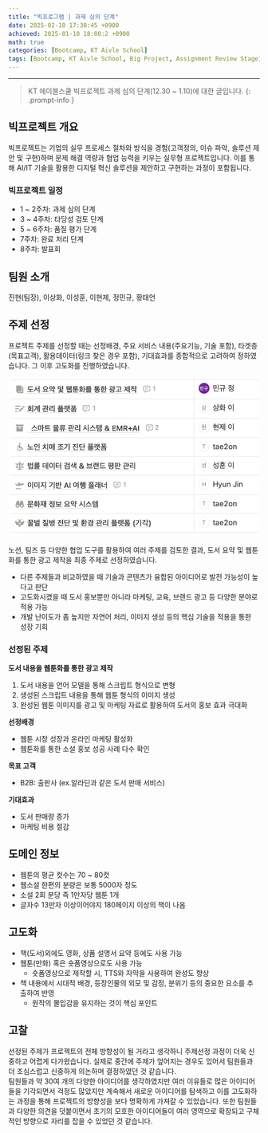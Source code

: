 ```yaml
--- 
title: "빅프로그램 | 과제 심의 단계" 
date: 2025-02-10 17:30:45 +0900
achieved: 2025-01-10 18:00:2 +0900
math: true
categories: [Bootcamp, KT Aivle School]
tags: [Bootcamp, KT Aivle School, Big Project, Assignment Review Stage]
---
```

---------- 	
> KT 에이블스쿨 빅프로젝트 과제 심의 단계(12.30 ~ 1.10)에 대한 글입니다. 
{: .prompt-info } 

## **빅프로젝트 개요**
빅프로젝트는 기업의 실무 프로세스 절차와 방식을 경험(고객정의, 이슈 파악, 솔루션 제안 및 구현)하며 문제 해결 역량과 협업 능력을 키우는 실무형 프로젝트입니다. 이를 통해 AI/IT 기술을 활용한 디지털 혁신 솔루션을 제안하고 구현하는 과정이 포함됩니다. 

### **빅프로젝트 일정**

- 1 ~ 2주차: 과제 심의 단계
- 3 ~ 4주차: 타당성 검토 단계 
- 5 ~ 6주차: 품질 평가 단계
- 7주차: 완료 처리 단계 
- 8주차: 발표회 

## **팀원 소개**
진현(팀장), 이상화, 이성훈, 이현제, 정민규, 황태언

## **주제 선정**
프로젝트 주제를 선정할 때는 선정배경, 주요 서비스 내용(주요기능, 기술 포함), 타겟층(목표고객), 활용데이터(링크 찾은 경우 포함), 기대효과를 종합적으로 고려하여 정하였습니다. 그 이후 고도화를 진행하였습니다. 

![주제 선정](https://raw.githubusercontent.com/tae2on/tae2on.github.io/3f29cfc2ef62db6a17521a72a12ebfb2130fae28/assets/img/%EC%A3%BC%EC%A0%9C%20%EC%84%A0%EC%A0%95.png)

노션, 팀즈 등 다양한 협업 도구를 활용하여 여러 주제를 검토한 결과, 도서 요약 및 웹툰화를 통한 광고 제작을 최종 주제로 선정하였습니다.

- 다른 주제들과 비교하였을 때 기술과 콘텐츠가 융합된 아이디어로 발전 가능성이 높다고 판단
- 고도화시켰을 때 도서 홍보뿐만 아니라 마케팅, 교육, 브랜드 광고 등 다양한 분야로 적용 가능
- 개발 난이도가 좀 높지만 자연어 처리, 이미지 생성 등의 핵심 기술을 적용을 통한 성장 기회 

### **선정된 주제**

**도서 내용을 웹툰화를 통한 광고 제작**

1. 도서 내용을 언어 모델을 통해 스크립트 형식으로 변형
2. 생성된 스크립트 내용을 통해 웹툰 형식의 이미지 생성
3. 완성된 웹툰 이미지를 광고 및 마케팅 자료로 활용하여 도서의 홍보 효과 극대화

**선정배경**
- 웹툰 시장 성장과 온라인 마케팅 활성화
- 웹툰화를 통한 소설 홍보 성공 사례 다수 확인

**목표 고객**

- B2B: 출판사 (ex.알라딘과 같은 도서 판매 서비스)

**기대효과**

- 도서 판매량 증가
- 마케팅 비용 절감 

## **도메인 정보**

- 웹툰의 평균 컷수는 70 ~ 80컷
- 웹소설 한편의 분량은 보통 5000자 정도
- 소설 2회 분당 즉 1만자당 웹툰 1개
- 글자수 13만자 이상이어야지 180페이지 이상의 책이 나옴

## **고도화**

- 책(도서)외에도 영화, 상품 설명서 요약 등에도 사용 가능 
- 웹툰(만화) 혹은 숏폼영상으로도 사용 가능 
    - 숏폼영상으로 제작할 시, TTS와 자막을 사용하여 완성도 향상 
- 책 내용에서 시대적 배경, 등장인물의 외모 및 감정, 분위기 등의 중요한 요소를 추출하여 반영
    - 원작의 몰입감을 유지하는 것이 핵심 포인트 

## **고찰** 
선정된 주제가 프로젝트의 전체 방향성이 될 거라고 생각하니 주제선정 과정이 더욱 신중하고 어렵게 다가왔습니다. 실제로 중간에 주제가 엎어지는 경우도 있어서 팀원들과 더 조심스럽고 신중하게 의논하며 결정하였던 것 같습니다. <br>
팀원들과 약 30여 개의 다양한 아이디어를 생각하였지만 여러 이유들로 많은 아이디어들을 기각되면서 걱정도 많았지만 계속해서 새로운 아이디어를 탐색하고 이를 고도화하는 과정을 통해 프로젝트의 방향성을 보다 명확하게 가져갈 수 있었습니다. 또한 팀원들과 다양한 의견을 덧붙이면서 초기의 모호한 아이디어들이 여러 영역으로 확장되고 구체적인 방향으로 자리를 잡을 수 있었던 것 같습니다. 